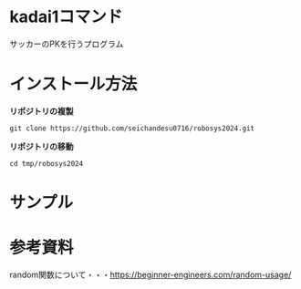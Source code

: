 # kadai1コマンド
サッカーのPKを行うプログラム

# インストール方法 
**リポジトリの複製**
~~~
git clone https://github.com/seichandesu0716/robosys2024.git
~~~
**リポジトリの移動**
~~~
cd tmp/robosys2024
~~~
# サンプル


# 参考資料
random関数について・・・https://beginner-engineers.com/random-usage/

